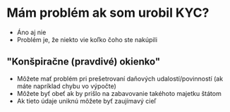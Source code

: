 # Mám problém ak som urobil KYC?

- Áno aj nie
- Problém je, že niekto vie koľko čoho ste nakúpili

## "Konšpiračne (pravdivé) okienko"
- Môžete mať problém pri prešetrovaní daňových udalostí/povinností (ak máte napríklad chybu vo výpočte)
- Môžete byť obeť ak by prišlo na zabavovanie takéhoto majetku štátom
- Ak tieto údaje uniknú môžete byť zaujímavý cieľ
